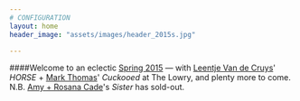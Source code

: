 ```yaml
---
# CONFIGURATION
layout: home
header_image: "assets/images/header_2015s.jpg"

---
```

####Welcome to an eclectic [Spring 2015](/current/2015-spring) — with [Leentje Van de Cruys](/current/2015-spring/vandecruys)' *HORSE* + [Mark Thomas](/current/2015-spring/thomas)' *Cuckooed* at The Lowry, and plenty more to come. N.B. [Amy + Rosana Cade](/current/2015-spring/cade)'s *Sister* has sold-out.
